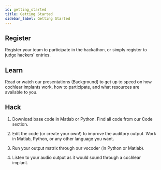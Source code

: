 ```yaml
---
id: getting_started
title: Getting Started
sidebar_label: Getting Started
---
```

## Register

Register your team to participate in the hackathon, or simply register to judge hackers' entries. 

## Learn

Read or watch our presentations (Background) to get up to speed on how cochlear implants work, how to participate, and what resources are available to you.

## Hack

1. Download base code in Matlab or Python. Find all code from our Code section.

2. Edit the code (or create your own!) to improve the auditory output. Work in Matlab, Python, or any other language you want. 

3. Run your output matrix through our vocoder (in Python or Matlab).

3. Listen to your audio output as it would sound through a cochlear implant.

